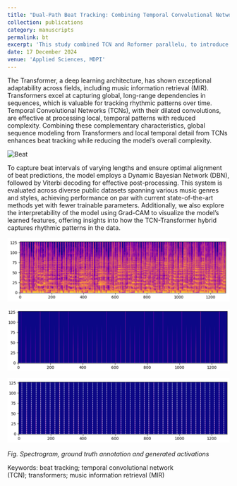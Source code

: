 ```yaml
---
title: "Dual-Path Beat Tracking: Combining Temporal Convolutional Networks and Transformers in Parallel"
collection: publications
category: manuscripts
permalink: bt
excerpt: 'This study combined TCN and Roformer parallelu, to introduce inductive bias in the transformer model and improve the predictions while also reducing the parameters, the number of layers of transformer and associated parameters could be used as TCN is lightweight and provides decent results independently.'
date: 17 December 2024
venue: 'Applied Sciences, MDPI'
---
```


The Transformer, a deep learning architecture, has shown exceptional adaptability across fields, including music information retrieval (MIR). Transformers excel at capturing global, long-range dependencies in sequences, which is valuable for tracking rhythmic patterns over time. Temporal Convolutional Networks (TCNs), with their dilated convolutions, are effective at processing local, temporal patterns with reduced complexity. Combining these complementary characteristics, global sequence modeling from Transformers and local temporal detail from TCNs enhances beat tracking while reducing the model’s overall complexity.

![Beat](/https://static.wixstatic.com/media/ba3be5_b20eff6fe9f04f0189a3ddb4ebba6d94~mv2.png/v1/crop/x_0,y_0,w_512,h_512,q_85,enc_avif,quality_auto/ba3be5_b20eff6fe9f04f0189a3ddb4ebba6d94~mv2.png)



To capture beat intervals of varying lengths and ensure optimal alignment of beat predictions, the model employs a Dynamic Bayesian Network (DBN), followed by Viterbi decoding for effective post-processing. This system is evaluated across diverse public datasets spanning various music genres and styles, achieving performance on par with current state-of-the-art methods yet with fewer trainable parameters. Additionally, we also explore the interpretability of the model using Grad-CAM to visualize the model’s learned features, offering insights into how the TCN-Transformer hybrid captures rhythmic patterns in the data.

![Grad-CAM Visualization 1](./image_bt2.png)



![Grad-CAM Visualization 2](./image_bt3.png)



![Spectrogram and Activations](image_bt4.png)



*Fig. Spectrogram, ground truth annotation and generated activations*

Keywords: beat tracking; temporal convolutional network (TCN); transformers; music information retrieval (MIR)
